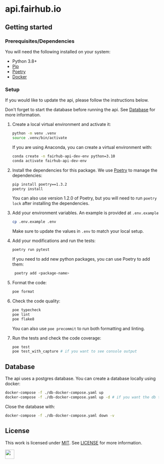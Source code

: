 ﻿# api.fairhub.io

## Getting started

### Prerequisites/Dependencies

You will need the following installed on your system:

- Python 3.8+
- [Pip](https://pip.pypa.io/en/stable/)
- [Poetry](https://python-poetry.org/)
- [Docker](https://www.docker.com/)

### Setup

If you would like to update the api, please follow the instructions below.

Don't forget to start the database before running the api. See [Database](#database) for more information.

1. Create a local virtual environment and activate it:

   ```bash
   python -m venv .venv
   source .venv/bin/activate
   ```

   If you are using Anaconda, you can create a virtual environment with:

   ```bash
   conda create -n fairhub-api-dev-env python=3.10
   conda activate fairhub-api-dev-env
   ```

2. Install the dependencies for this package. We use [Poetry](https://python-poetry.org/) to manage the dependencies:

   ```bash
   pip install poetry==1.3.2
   poetry install
   ```

   You can also use version 1.2.0 of Poetry, but you will need to run `poetry lock` after installing the dependencies.

3. Add your environment variables. An example is provided at `.env.example`

   ```bash
   cp .env.example .env
   ```

   Make sure to update the values in `.env` to match your local setup.

4. Add your modifications and run the tests:

   ```bash
   poetry run pytest
   ```

   If you need to add new python packages, you can use Poetry to add them:

   ```bash
    poetry add <package-name>
   ```

5. Format the code:

   ```bash
   poe format
   ```

6. Check the code quality:

   ```bash
   poe typecheck
   poe lint
   poe flake8
   ```

   You can also use `poe precommit` to run both formatting and linting.

7. Run the tests and check the code coverage:

   ```bash
   poe test
   poe test_with_capture # if you want to see console output
   ```

## Database

The api uses a postgres database. You can create a database locally using docker:

```bash
docker-compose -f ./db-docker-compose.yaml up
docker-compose -f ./db-docker-compose.yaml up -d # if you want the db to run in the background
```

Close the database with:

```bash
docker-compose -f ./db-docker-compose.yaml down -v
```

## License

This work is licensed under
[MIT](https://opensource.org/licenses/mit). See [LICENSE](https://github.com/AI-READI/pyfairdatatools/blob/main/LICENSE) for more information.

<a href="https://aireadi.org" >
  <img src="https://www.channelfutures.com/files/2017/04/3_0.png" height="30" />
</a>

